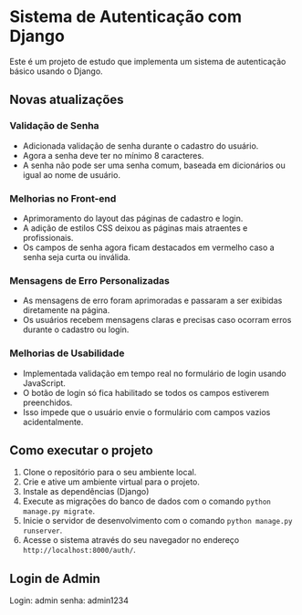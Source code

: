 # Sistema de Autenticação com Django

Este é um projeto de estudo que implementa um sistema de autenticação básico usando o Django.

## Novas atualizações

### Validação de Senha
- Adicionada validação de senha durante o cadastro do usuário.
- Agora a senha deve ter no mínimo 8 caracteres.
- A senha não pode ser uma senha comum, baseada em dicionários ou igual ao nome de usuário.

### Melhorias no Front-end
- Aprimoramento do layout das páginas de cadastro e login.
- A adição de estilos CSS deixou as páginas mais atraentes e profissionais.
- Os campos de senha agora ficam destacados em vermelho caso a senha seja curta ou inválida.

### Mensagens de Erro Personalizadas
- As mensagens de erro foram aprimoradas e passaram a ser exibidas diretamente na página.
- Os usuários recebem mensagens claras e precisas caso ocorram erros durante o cadastro ou login.

### Melhorias de Usabilidade
- Implementada validação em tempo real no formulário de login usando JavaScript.
- O botão de login só fica habilitado se todos os campos estiverem preenchidos.
- Isso impede que o usuário envie o formulário com campos vazios acidentalmente.

## Como executar o projeto

1. Clone o repositório para o seu ambiente local.
2. Crie e ative um ambiente virtual para o projeto.
3. Instale as dependências (Django)
4. Execute as migrações do banco de dados com o comando `python manage.py migrate`.
5. Inicie o servidor de desenvolvimento com o comando `python manage.py runserver`.
6. Acesse o sistema através do seu navegador no endereço `http://localhost:8000/auth/`.

## Login de Admin
Login: admin
senha: admin1234
